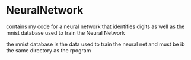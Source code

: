 # NeuralNetwork
contains my code for a neural network that identifies digits as well as the mnist database used to train the Neural Network

the mnist database is the data used to train the neural net and must be ib the same directory as the rpogram
